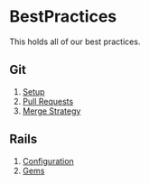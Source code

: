 BestPractices
=============

This holds all of our best practices.

## Git

1. [Setup](git/setup.md)
2. [Pull Requests](git/pull-requests.md)
3. [Merge Strategy](git/merge-strategy.md)

## Rails

1. [Configuration](rails/configuration.md)
1. [Gems](rails/gems.md)
